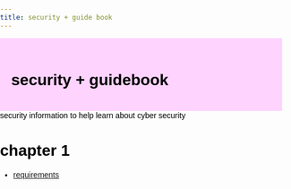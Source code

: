 ```yaml
---
title: security + guide book
---
```



<style>
  body {
    margin: 0;
    padding: 0;
    background-image: url(corridos.jpg);
    background-size: cover;
    background-repeat: no-repeat;
    background-position: center;
    font-family: Arial, sans-serif;
    color: rgba(0,0,0);
  }

  .container {
    margin: 0 auto;
    padding: 20px;
    background-color: rgba(255, 43, 255, 0.2);
    color: rgba(0,0,0);
  }
</style>

<div class="container">
  <h1>security + guidebook</h1>
</div>
security information to help learn about cyber security 

# chapter 1
- [requirements](SecurityPlus/requirements.md)